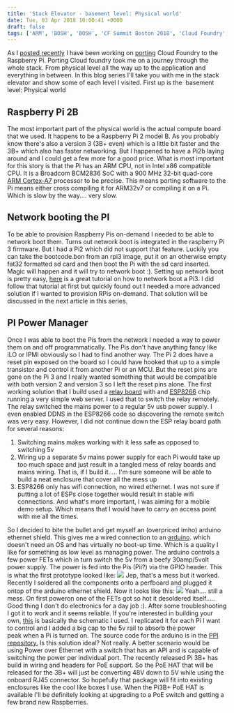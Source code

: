 ```yaml
---
title: 'Stack Elevator - basement level: Physical world'
date: Tue, 03 Apr 2018 10:00:41 +0000
draft: false
tags: ['ARM', 'BOSH', 'BOSH', 'CF Summit Boston 2018', 'Cloud Foundry', 'Cloud Foundry', 'ITQ', 'PiFoundry', 'Raspberry Pi']
---
```


As I [posted recently](http://www.automate-it.today/baking-clouds/) I have been working on [porting](http://www.automate-it.today/first-ever-cloud-foundry-running-on-arm/) Cloud Foundry to the Raspberry Pi. Porting Cloud foundry took me on a journey through the whole stack. From physical level all the way up to the application and everything in between. In this blog series I'll take you with me in the stack elevator and show some of each level I visited. First up is the  basement level: Physical world

Raspberry Pi 2B
---------------

The most important part of the physical world is the actual compute board that we used. It happens to be a Raspberry Pi 2 model B. As you probably know there's also a version 3 (3B+ even) which is a little bit faster and the 3B+ which also has faster networking. But I happened to have a Pi2b laying around and I could get a few more for a good price. What is most important for this story is that the Pi has an ARM CPU, not in Intel x86 compatible CPU. It is a Broadcom BCM2836 SoC with a 900 MHz 32-bit quad-core [ARM Cortex-A7](https://en.wikipedia.org/wiki/ARM_Cortex-A7 "ARM Cortex-A7") processor to be precise. This means porting software to the Pi means either cross compiling it for ARM32v7 or compiling it on a Pi. Which is slow by the way.... very slow.

Network booting the PI
----------------------

To be able to provision Raspberry Pis on-demand I needed to be able to network boot them. Turns out network boot is integrated in the raspberry Pi 3 firmware. But I had a Pi2 which did not support that feature. Luckily you can take the bootcode.bon from an rpi3 image, put it on an otherwise empty fat32 formatted sd card and then boot the Pi with the sd card inserted. Magic will happen and it will try to network boot :). Setting up network boot is pretty easy, [here](https://www.raspberrypi.org/documentation/hardware/raspberrypi/bootmodes/net_tutorial.md) is a great tutorial on how to network boot a Pi3. I did follow that tutorial at first but quickly found out I needed a more advanced solution if I wanted to provision RPis on-demand. That solution will be discussed in the next article in this series.

PI Power Manager
----------------

Once I was able to boot the Pis from the network I needed a way to power them on and off programmatically. The Pis don't have anything fancy like iLO or IPMI obviously so I had to find another way. The Pi 2 does have a reset pin exposed on the board so I could have hooked that up to a simple transistor and control it from another Pi or an MCU. But the reset pins are gone on the Pi 3 and I really wanted something that would be compatible with both version 2 and version 3 so I left the reset pins alone. The first working solution that I build used a [relay board](https://www.ebay.com/itm/ESP8266-5V-Wifi-Relay-Module-TOI-APP-Controled-For-Smart-Home-Automation-Board/311736287457?hash=item4894ee40e1:g:sNYAAOSwx2dYILV6) with and [ESP8266](https://en.wikipedia.org/wiki/ESP8266) chip running a very simple web server. I used that to switch the relay remotely. The relay switched the mains power to a regular 5v usb power supply. I even enabled DDNS in the ESP8266 code so discovering the remote switch was very easy. However, I did not continue down the ESP relay board path for several reasons:

1.  Switching mains makes working with it less safe as opposed to switching 5v
2.  Wiring up a separate 5v mains power supply for each Pi would take up too much space and just result in a tangled mess of relay boards and mains wiring. That is, if I build it..... I'm sure someone will be able to build a neat enclosure that cover all the mess up
3.  ESP8266 only has wifi connection, no wired ethernet. I was not sure if putting a lot of ESPs close together would result in stable wifi connections. And what's more important, I was aiming for a mobile demo setup. Which means that I would have to carry an access point with me all the times.

So I decided to bite the bullet and get myself an (overpriced imho) arduino ethernet shield. This gives me a wired connection to an [arduino](https://www.arduino.cc/). which doesn't need an OS and has virtually no boot-up time. Which is a quality I like for something as low level as managing power. The arduino controls a few power FETs which in turn switch the 5v from a beefy 30amp/5volt power supply. The power is fed into the Pis (Pii?) via the GPIO header. This is what the first prototype looked like: [![](http://www.automate-it.today/wp-content/uploads/2018/03/2017-12-19-14.20.07-300x169.jpg)](http://www.automate-it.today/stack-elevator-basement-level-physical-world/mde/) Jep, that's a mess but it worked. Recently I soldered all the components onto a perfboard and plugged it ontop of the arduino ethernet shield. Now it looks like this: [![](http://www.automate-it.today/wp-content/uploads/2018/03/IMG_2382-300x200.jpg)](http://www.automate-it.today/stack-elevator-basement-level-physical-world/img_2382/) Yeah.... still a mess. On first poweron one of the FETs got so hot it desoldered itself..... Good thing I don't do electronics for a day job :). After some troubleshooting I got it to work and it seems reliable. If you're interested in building your own, [this](https://media.giphy.com/media/itp8jt5rShbri/giphy.gif) is basically the schematic I used. I replicated it for each Pi I want to control and I added a big cap to the 5v rail to absorb the power peak when a Pi is turned on. The source code for the arduino is in the [PPI repository.](https://github.com/vChrisR/bakery-simpleweb-ppi/tree/master/arduinoEthernetShieldPPM) Is this solution ideal? Not really. A better scenario would be using Power over Ethernet with a switch that has an API and is capable of switching the power per individual port. The recently released Pi 3B+ has build in wiring and headers for PoE support. So the PoE HAT that will be released for the 3B+ will just be converting 48V down to 5V while using the onboard RJ45 connector. So hopefully that package will fit into existing enclosures like the cool like boxes I use. When the Pi3B+ PoE HAT is available I'll be definitely looking at upgrading to a PoE switch and getting a few brand new Raspberries.